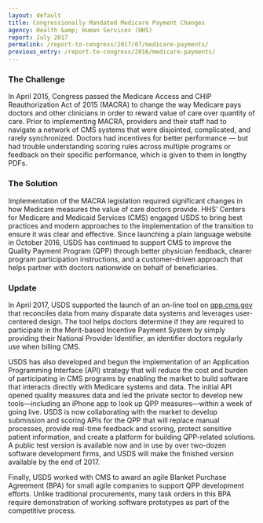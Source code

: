 ```yaml
---
layout: default
title: Congressionally Mandated Medicare Payment Changes
agency: Health &amp; Human Services (HHS)
report: July 2017
permalink: /report-to-congress/2017/07/medicare-payments/
previous_entry: /report-to-congress/2016/medicare-payments/
---
```

### The Challenge

In April 2015, Congress passed the Medicare Access and CHIP Reauthorization Act of 2015 (MACRA) to change the way Medicare pays doctors and other clinicians in order to reward value of care over quantity of care. Prior to implementing MACRA, providers and their staff had to navigate a network of CMS systems that were disjointed, complicated, and rarely synchronized. Doctors had incentives for better performance — but had trouble understanding scoring rules across multiple programs or feedback on their specific performance, which is given to them in lengthy PDFs.

### The Solution

Implementation of the MACRA legislation required significant changes in how Medicare measures the value of care doctors provide. HHS’ Centers for Medicare and Medicaid Services (CMS) engaged USDS to bring best practices and modern approaches to the implementation of the transition to ensure it was clear and effective. Since launching a plain language website in October 2016, USDS has continued to support CMS to improve the Quality Payment Program (QPP) through better physician feedback, clearer program participation instructions, and a customer-driven approach that helps partner with doctors nationwide on behalf of beneficiaries.

### Update

In April 2017, USDS supported the launch of an on-line tool on <a href="https://qpp.cms.gov">qpp.cms.gov</a> that reconciles data from many disparate data systems and leverages user-centered design. The tool helps doctors determine if they are required to participate in the Merit-based Incentive Payment System by simply providing their National Provider Identifier, an identifier doctors regularly use when billing CMS.

USDS has also developed and begun the implementation of an Application Programming Interface (API) strategy that will reduce the cost and burden of participating in CMS programs by enabling the market to build software that interacts directly with Medicare systems and data. The initial API opened quality measures data and led the private sector to develop new tools—including an iPhone app to look up QPP measures—within a week of going live. USDS is now collaborating with the market to develop submission and scoring APIs for the QPP that will replace manual processes, provide real-time feedback and scoring, protect sensitive patient information, and create a platform for building QPP-related solutions. A public test version is available now and in use by over two-dozen software development firms, and USDS will make the finished version available by the end of 2017.

Finally, USDS worked with CMS to award an agile Blanket Purchase Agreement (BPA) for small agile companies to support QPP development efforts. Unlike traditional procurements, many task orders in this BPA require demonstration of working software prototypes as part of the competitive process.